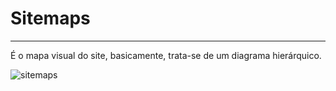 # Sitemaps
***

É o mapa visual do site, basicamente, trata-se de um diagrama hierárquico.

![sitemaps](https://user-images.githubusercontent.com/14116020/50112762-3ce2fe00-0227-11e9-8533-a1d3e3a1f62e.png)
